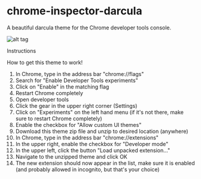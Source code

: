 chrome-inspector-darcula
========================

A beautiful darcula theme for the Chrome developer tools console.

![alt tag](https://raw.github.com/joelworsham/chrome-inspector-darcula/master/screenshot.jpg)

Instructions

How to get this theme to work!

1. In Chrome, type in the address bar "chrome://flags"
2. Search for "Enable Developer Tools experiments"
3. Click on "Enable" in the matching flag
4. Restart Chrome completely
5. Open developer tools
6. Click the gear in the upper right corner (Settings)
7. Click on "Experiments" on the left hand menu (if it's not there, make sure to restart Chrome completely)
8. Enable the checkbox for "Allow custom UI themes"
9. Download this theme zip file and unzip to desired location (anywhere)
10. In Chrome, type in the address bar "chrome://extensions"
11. In the upper right, enable the checkbox for "Developer mode"
12. In the upper left, click the button "Load unpacked extension..."
13. Navigate to the unzipped theme and click OK
14. The new extension should now appear in the list, make sure it is enabled (and probably allowed in incognito, but that's your choice)